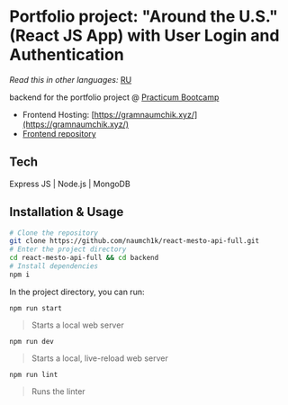 # Portfolio project: "Around the U.S." (React JS App) with User Login and Authentication

*Read this in other languages:* [RU](https://github.com/naumch1k/react-mesto-api-full/blob/main/backend/README.RU.md)

backend for the portfolio project @ [Practicum Bootcamp](https://practicum.com/software-engineer/ "Software Engineering Program")

* Frontend Hosting: [https://gramnaumchik.xyz/](https://gramnaumchik.xyz/)
* [Frontend repository](https://github.com/naumch1k/react-mesto-api-full/tree/main/frontend)

## Tech
Express JS | Node.js | MongoDB

## Installation & Usage

```bash
# Clone the repository
git clone https://github.com/naumch1k/react-mesto-api-full.git
# Enter the project directory
cd react-mesto-api-full && cd backend
# Install dependencies
npm i
```
In the project directory, you can run:

`npm run start`

> Starts a local web server

`npm run dev`

> Starts a local, live-reload web server

`npm run lint`

> Runs the linter

